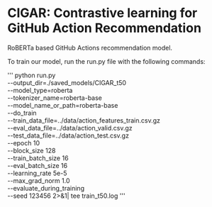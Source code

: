 # CIGAR: Contrastive learning for GitHub Action Recommendation
RoBERTa based GitHub Actions recommendation model.

To train our model, run the run.py file with the following commands:

'''
python run.py \
    --output_dir=./saved_models/CIGAR_t50\
    --model_type=roberta \
    --tokenizer_name=roberta-base \
    --model_name_or_path=roberta-base \
    --do_train \
    --train_data_file=../data/action_features_train.csv.gz  \
    --eval_data_file=../data/action_valid.csv.gz  \
    --test_data_file=../data/action_test.csv.gz  \
    --epoch 10 \
    --block_size 128 \
    --train_batch_size 16 \
    --eval_batch_size 16 \
    --learning_rate 5e-5 \
    --max_grad_norm 1.0 \
    --evaluate_during_training \
    --seed 123456 2>&1| tee train_t50.log
'''
